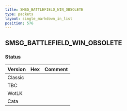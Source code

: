 ```yaml
---
title: SMSG_BATTLEFIELD_WIN_OBSOLETE
type: packets
layout: single_markdown_in_list
position: 576
---
```


## SMSG_BATTLEFIELD_WIN_OBSOLETE

### Status

Version | Hex | Comment
---------- | ---------- | ---------- 
Classic |  |  
TBC |  |  
WotLK |  |  
Cata |  |  
